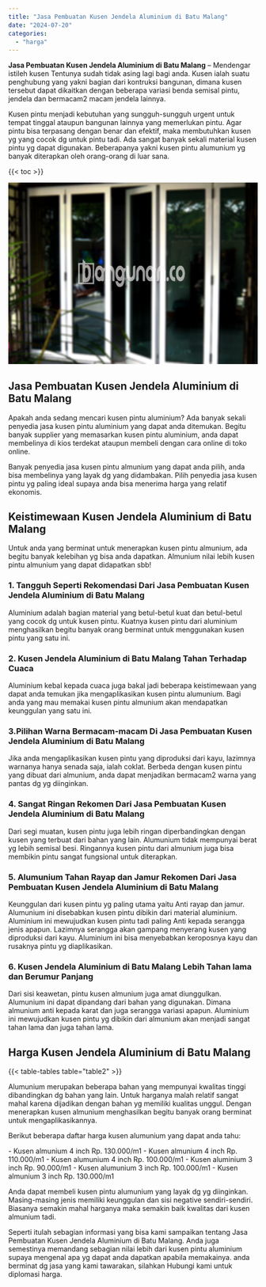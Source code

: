 ```yaml
---
title: "Jasa Pembuatan Kusen Jendela Aluminium di Batu Malang"
date: "2024-07-20"
categories: 
  - "harga"
---
```


**Jasa Pembuatan Kusen Jendela Aluminium di Batu Malang** – Mendengar istileh kusen Tentunya sudah tidak asing lagi bagi anda. Kusen ialah suatu penghubung yang yakni bagian dari kontruksi bangunan, dimana kusen tersebut dapat dikaitkan dengan beberapa variasi benda semisal pintu, jendela dan bermacam2 macam jendela lainnya.

Kusen pintu menjadi kebutuhan yang sungguh-sungguh urgent untuk tempat tinggal ataupun bangunan lainnya yang memerlukan pintu. Agar pintu bisa terpasang dengan benar dan efektif, maka membutuhkan kusen yg yang cocok dg untuk pintu tadi. Ada sangat banyak sekali material kusen pintu yg dapat digunakan. Beberapanya yakni kusen pintu alumunium yg banyak diterapkan oleh orang-orang di luar sana.

{{< toc >}}

![Jasa Pembuatan Kusen Jendela Aluminium di Batu Malang](/images/harga-kusen-jendela-alumunium-26.png)

## Jasa Pembuatan Kusen Jendela Aluminium di Batu Malang

Apakah anda sedang mencari kusen pintu aluminium? Ada banyak sekali penyedia jasa kusen pintu aluminium yang dapat anda ditemukan. Begitu banyak supplier yang memasarkan kusen pintu aluminium, anda dapat membelinya di kios terdekat ataupun membeli dengan cara online di toko online.

Banyak penyedia jasa kusen pintu almunium yang dapat anda pilih, anda bisa membelinya yang layak dg yang didambakan. Pilih penyedia jasa kusen pintu yg paling ideal supaya anda bisa menerima harga yang relatif ekonomis.

## Keistimewaan Kusen Jendela Aluminium di Batu Malang

Untuk anda yang berminat untuk menerapkan kusen pintu almunium, ada begitu banyak kelebihan yg bisa anda dapatkan. Almunium nilai lebih kusen pintu almunium yang dapat didapatkan sbb!

### 1\. Tangguh Seperti Rekomendasi Dari Jasa Pembuatan Kusen Jendela Aluminium di Batu Malang

Aluminium adalah bagian material yang betul-betul kuat dan betul-betul yang cocok dg untuk kusen pintu. Kuatnya kusen pintu dari aluminium menghasilkan begitu banyak orang berminat untuk menggunakan kusen pintu yang satu ini.

### 2\. Kusen Jendela Aluminium di Batu Malang Tahan Terhadap Cuaca

Aluminium kebal kepada cuaca juga bakal jadi beberapa keistimewaan yang dapat anda temukan jika mengaplikasikan kusen pintu alumunium. Bagi anda yang mau memakai kusen pintu almunium akan mendapatkan keunggulan yang satu ini.

### 3.Pilihan Warna Bermacam-macam Di Jasa Pembuatan Kusen Jendela Aluminium di Batu Malang

Jika anda mengaplikasikan kusen pintu yang diproduksi dari kayu, lazimnya warnanya hanya senada saja, ialah coklat. Berbeda dengan kusen pintu yang dibuat dari almunium, anda dapat menjadikan bermacam2 warna yang pantas dg yg diinginkan.

### 4\. Sangat Ringan Rekomen Dari Jasa Pembuatan Kusen Jendela Aluminium di Batu Malang

Dari segi muatan, kusen pintu juga lebih ringan diperbandingkan dengan kusen yang terbuat dari bahan yang lain. Alumunium tidak mempunyai berat yg lebih semisal besi. Ringannya kusen pintu dari almunium juga bisa membikin pintu sangat fungsional untuk diterapkan.

### 5\. Alumunium Tahan Rayap dan Jamur Rekomen Dari Jasa Pembuatan Kusen Jendela Aluminium di Batu Malang

Keunggulan dari kusen pintu yg paling utama yaitu Anti rayap dan jamur. Alumunium ini disebabkan kusen pintu dibikin dari material aluminium. Aluminium ini mewujudkan kusen pintu tadi paling Anti kepada serangga jenis apapun. Lazimnya serangga akan gampang menyerang kusen yang diproduksi dari kayu. Aluminium ini bisa menyebabkan keroposnya kayu dan rusaknya pintu yg diaplikasikan.

### 6\. Kusen Jendela Aluminium di Batu Malang Lebih Tahan lama dan Berumur Panjang

Dari sisi keawetan, pintu kusen almunium juga amat diunggulkan. Alumunium ini dapat dipandang dari bahan yang digunakan. Dimana almunium anti kepada karat dan juga serangga variasi apapun. Aluminium ini mewujudkan kusen pintu yg dibikin dari almunium akan menjadi sangat tahan lama dan juga tahan lama.

## Harga Kusen Jendela Aluminium di Batu Malang

{{< table-tables table="table2" >}}

Alumunium merupakan beberapa bahan yang mempunyai kwalitas tinggi dibandingkan dg bahan yang lain. Untuk harganya malah relatif sangat mahal karena dijadikan dengan bahan yg memiliki kualitas unggul. Dengan menerapkan kusen almunium menghasilkan begitu banyak orang berminat untuk mengaplikasikannya.

Berikut beberapa daftar harga kusen alumunium yang dapat anda tahu:

\- Kusen almunium 4 inch Rp. 130.000/m1 - Kusen almunium 4 inch Rp. 110.000/m1 - Kusen alumunium 4 inch Rp. 100.000/m1 - Kusen aluminium 3 inch Rp. 90.000/m1 - Kusen alumunium 3 inch Rp. 100.000/m1 - Kusen almunium 3 inch Rp. 130.000/m1

Anda dapat membeli kusen pintu alumunium yang layak dg yg diinginkan. Masing-masing jenis memiliki keunggulan dan sisi negative sendiri-sendiri. Biasanya semakin mahal harganya maka semakin baik kwalitas dari kusen almunium tadi.

Seperti itulah sebagian informasi yang bisa kami sampaikan tentang Jasa Pembuatan Kusen Jendela Aluminium di Batu Malang. Anda juga semestinya memandang sebagian nilai lebih dari kusen pintu aluminium supaya mengenal apa yg dapat anda dapatkan apabila memakainya. anda berminat dg jasa yang kami tawarakan, silahkan Hubungi kami untuk diplomasi harga.

